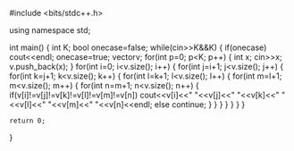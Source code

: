 #include <bits/stdc++.h>

using namespace std;

int main()
{
    int K;
    bool onecase=false;
    while(cin>>K&&K)
    {
        if(onecase)
            cout<<endl;
        onecase=true;
        vector<int>v;
    for(int p=0; p<K; p++)
    {
        int x;
        cin>>x;
        v.push_back(x);
    }
    for(int i=0; i<v.size(); i++)
    {
        for(int j=i+1; j<v.size(); j++)
        {
            for(int k=j+1; k<v.size(); k++)
            {
                for(int l=k+1; l<v.size(); l++)
                {
                    for(int m=l+1; m<v.size(); m++)
                    {
                        for(int n=m+1; n<v.size(); n++)
                        {
                            if(v[i]!=v[j]!=v[k]!=v[l]!=v[m]!=v[n])
                            cout<<v[i]<<" "<<v[j]<<" "<<v[k]<<" "<<v[l]<<" "<<v[m]<<" "<<v[n]<<endl;
                            else
                                continue;
                        }
                    }
                }
            }
        }
    }
    }

    return 0;
}
